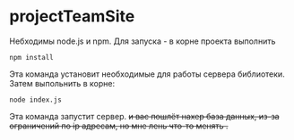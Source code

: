 # projectTeamSite
Небходимы node.js и npm.
Для запуска - в корне проекта выполнить 
```
npm install
```
Эта команда установит необходимые для работы сервера библиотеки. Затем выпольнить в корне:
```
node index.js
```
Эта команда запустит сервер.
~~и вас пошлёт нахер база данных, из-за ограничений по ip адресам, но мне лень что-то менять .~~

